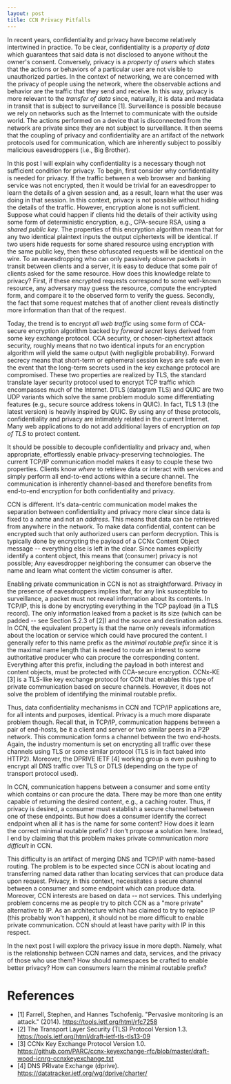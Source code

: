 ```yaml
---
layout: post
title: CCN Privacy Pitfalls
---
```


In recent years, confidentiality and privacy have become relatively intertwined in practice.
To be clear, confidentiality is a *property of data* which guarantees that said data
is not disclosed to anyone without the owner's consent. Conversely, privacy is
a *property of users* which states that the actions or behaviors of a particular user
are not visible to unauthorized parties. In the context of networking, we are
concerned with the privacy of people using the network, where the observable
actions and behavior are the traffic that they send and receive. In this way,
privacy is more relevant to the *transfer of data* since, naturally, it is
data and metadata in transit that is subject to surveillance [1].
Surveillance is possible because we rely on networks such as the Internet
to communicate with the outside world. The actions performed on a device
that is disconnected from the network are private since they are not subject
to surveillance. It then seems that the coupling of privacy and confidentiality
are an artifact of the network protocols used for communication, which are
inherently subject to possibly malicious eavesdroppers (i.e., Big Brother).

In this post I will explain why confidentiality is a necessary though not
sufficient condition for privacy. To begin, first consider why confidentiality
is needed for privacy. If the traffic between a web browser and banking service
was not encrypted, then it would be trivial for an eavesdropper to
learn the details of a given session and, as a result, learn what the user
was doing in that session. In this context, privacy is not possible without
hiding the details of the traffic. However, encryption alone is not
sufficient. Suppose what could happen if clients hid the details of their
activity using some form of deterministic encryption, e.g., CPA-secure RSA,
using a *shared public key*. The properties of this encryption algorithm
mean that for any two identical plaintext inputs the output ciphertexts
will be identical. If two users hide requests for some shared resource
using encryption with the same public key, then these obfuscated requests
will be identical on the wire. To an eavesdropping who can only passively
observe packets in transit between clients and a server, it is easy to
deduce that some pair of clients asked for the same resource. How
does this knowledge relate to privacy? First, if these encrypted requests
correspond to some well-known resource, any adversary may guess the resource,
compute the encrypted form, and compare it to the observed form to verify
the guess. Secondly, the fact that some request matches that of another
client reveals distinctly more information than that of the request.

Today, the trend is to encrypt *all web traffic* using some form
of CCA-secure encryption algorithm backed by *forward secret* keys derived
from some key exchange protocol. CCA security,
or chosen-ciphertext attack security, roughly means that no two identical inputs
for an encryption algorithm will yield the same output (with negligible probability).
Forward secrecy means that short-term or ephemeral session keys are safe
even in the event that the long-term secrets used in the key exchange protocol
are compromised. These two properties are realized by TLS, the standard
translate layer security protocol used to encrypt TCP traffic which
encompasses much of the Internet. DTLS (datagram TLS) and QUIC are two UDP
variants which solve the same problem modulo some differentiating features
(e.g., secure source address tokens in QUIC). In fact, TLS 1.3
(the latest version) is heavily inspired by QUIC.
By using any of these protocols, confidentiality and privacy are intimately
related in the current Internet. Many web applications to do not add
additional layers of encryption *on top of TLS* to protect content.

It should be possible to decouple confidentiality and privacy and, when
appropriate, effortlessly enable privacy-preserving technologies. The current
TCP/IP communication model makes it easy to couple these two properties.
Clients know *where* to retrieve data or interact with services and
simply perform all end-to-end actions within a secure channel.
The communication is inherently channel-based and therefore
benefits from end-to-end encryption for both confidentiality and privacy.

CCN is different. It's data-centric communication model makes the separation
between confidentiality and privacy more clear since data is fixed
to a *name* and not an *address*. This means that data can be retrieved from
anywhere in the network. To make data confidential, content can
be encrypted such that only authorized users can perform
decryption. This is typically done by encrypting the payload of a
CCNx Content Object message -- everything else is left in the clear.
Since names explicitly identify a content object, this means that
(consumer) privacy is not possible; Any eavesdropper neighboring the
consumer can observe the name and learn what content the victim
consumer is after.

Enabling private communication in CCN is not as straightforward.
Privacy in the presence of eavesdroppers implies that, for any link
susceptible to surveillance, a packet must not reveal information about its
contents. In TCP/IP, this is done by encrypting everything in the
TCP payload (in a TLS record). The only information leaked from a packet
is its size (which can be padded -- see Section 5.2.3 of [2]) and
the source and destination address. In CCN, the equivalent property
is that the name only reveals information about the location or service
which could have procured the content. I generally refer to this
name prefix as the *minimal routable prefix* since it is the maximal name
length that is needed to route an interest to some authoritative producer
who can procure the corresponding content. Everything after this
prefix, including the payload in both interest and content objects,
must be protected with CCA-secure encryption. CCNx-KE [3] is a TLS-like
key exchange protocol for CCN that enables this type of private communication
based on secure channels. However, it does not solve the problem of
identifying the minimal routable prefix.

Thus, data confidentiality mechanisms in CCN and TCP/IP applications are, for all
intents and purposes, identical. Privacy is a much more disparate problem though.
Recall that, in TCP/IP, communication happens between a pair of end-hosts, be
it a client and server or two similar peers in a P2P network.
This communication forms a channel between the two end-hosts. Again, the industry
momentum is set on encrypting all traffic over these channels using TLS or some similar
protocol (TLS is in fact baked into HTTP2). Moreover, the DPRIVE IETF [4]
working group is even pushing to encrypt all DNS traffic over TLS or DTLS (depending
on the type of transport protocol used).

In CCN, communication happens between a consumer and some entity which contains
or can procure the data. There may be more than one entity capable of returning the
desired content, e.g., a caching router. Thus, if privacy is desired, a consumer must establish
a secure channel between one of these endpoints. But how does a consumer identify the correct endpoint when
all it has is the name for some content? How does it learn the correct minimal routable
prefix? I don't propose a solution here. Instead, I end by claiming that this problem
makes private communication *more difficult* in CCN.

This difficulty is an artifact of merging DNS and TCP/IP with name-based routing.
The problem is to be expected since CCN is about locating and transferring named
data rather than locating services that can produce data upon request. Privacy,
in this context, necessitates a secure channel between a consumer and some endpoint
which can produce data. Moreover, CCN interests are based on data -- not services.
This underlying problem concerns me as people try to pitch CCN as a "more private"
alternative to IP. As an architecture which has claimed to try to replace IP (this
probably won't happen), it should not be more difficult to enable private communication.
CCN should at least have parity with IP in this respect.

In the next post I will explore the privacy issue in more depth. Namely, what is
the relationship between CCN names and data, services, and the privacy of those
who use them? How should namespaces be crafted to enable better privacy? How can
consumers learn the minimal routable prefix?

# References

- [1] Farrell, Stephen, and Hannes Tschofenig. "Pervasive monitoring is an attack." (2014). https://tools.ietf.org/html/rfc7258
- [2] The Transport Layer Security (TLS) Protocol Version 1.3. https://tools.ietf.org/html/draft-ietf-tls-tls13-09
- [3] CCNx Key Exchange Protocol Version 1.0. https://github.com/PARC/ccnx-keyexchange-rfc/blob/master/draft-wood-icnrg-ccnxkeyexchange.txt
- [4] DNS PRIvate Exchange (dprive). https://datatracker.ietf.org/wg/dprive/charter/
